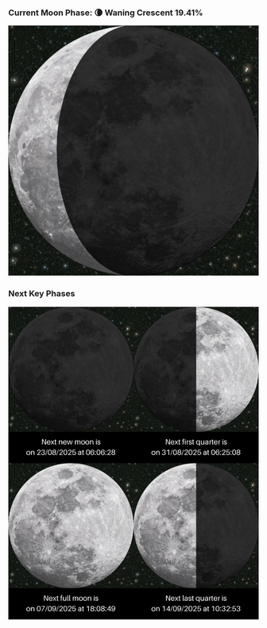 ### Current Moon Phase: 🌘 Waning Crescent 19.41%
![Moon Phase](moonphase.png)
### Next Key Phases
![Gallery](gallery.png)